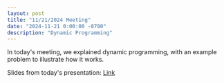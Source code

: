 ```yaml
---
layout: post
title: "11/21/2024 Meeting"
date: "2024-11-21 0:00:00 -0700"
description: "Dynamic Programming"
---
```


In today's meeting, we explained dynamic programming, with an example problem to illustrate how it works.

Slides from today's presentation: [Link](https://docs.google.com/presentation/d/1c8JUTWurqs0k55vdz3nEh9a4SZl1oHBPA0c4o9qCLNs/edit?usp=sharing)

